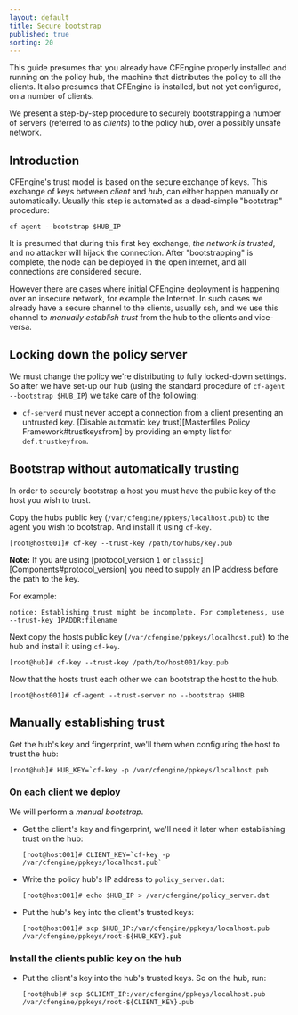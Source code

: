```yaml
---
layout: default
title: Secure bootstrap
published: true
sorting: 20
---
```


This guide presumes that you already have CFEngine properly installed
and running on the policy hub, the machine that distributes the policy
to all the clients. It also presumes that CFEngine is installed, but not
yet configured, on a number of clients.

We present a step-by-step procedure to securely bootstrapping a
number of servers (referred to as *clients*) to the policy hub, over a
possibly unsafe network.

## Introduction

CFEngine's trust model is based on the secure exchange of keys. This
exchange of keys between *client* and *hub*, can either happen manually
or automatically. Usually this step is automated as a dead-simple
"bootstrap" procedure:

`cf-agent --bootstrap $HUB_IP`

It is presumed that during this first key exchange, *the network is
trusted*, and no attacker will hijack the connection. After
"bootstrapping" is complete, the node can be deployed in the open
internet, and all connections are considered secure.

However there are cases where initial CFEngine deployment is happening
over an insecure network, for example the Internet. In such cases we
already have a secure channel to the clients, usually ssh, and we use
this channel to *manually establish trust* from the hub to the clients
and vice-versa.

## Locking down the policy server

We must change the policy we're distributing to fully locked-down
settings. So after we have set-up our hub (using the standard procedure
of `cf-agent --bootstrap $HUB_IP`) we take care of the following:

* `cf-serverd` must never accept a connection from a client presenting an
  untrusted key. [Disable automatic key trust][Masterfiles Policy Framework#trustkeysfrom]
  by providing an empty list for `def.trustkeyfrom`.

## Bootstrap without automatically trusting

In order to securely bootstrap a host you must have the public key of the host
you wish to trust.

Copy the hubs public key (`/var/cfengine/ppkeys/localhost.pub`) to the agent you
wish to bootstrap. And install it using `cf-key`.

```console
[root@host001]# cf-key --trust-key /path/to/hubs/key.pub
```

**Note:** If you are using [protocol_version `1` or `classic`][Components#protocol_version]
you need to supply an IP address before the path to the key.

For example:

```
notice: Establishing trust might be incomplete. For completeness, use --trust-key IPADDR:filename
```

Next copy the hosts public key (`/var/cfengine/ppkeys/localhost.pub`) to the hub
and install it using `cf-key`.

```console
[root@hub]# cf-key --trust-key /path/to/host001/key.pub
```

Now that the hosts trust each other we can bootstrap the host to the hub.

```console
[root@host001]# cf-agent --trust-server no --bootstrap $HUB
```

## Manually establishing trust

Get the hub's key and fingerprint, we'll them when configuring the host to trust
the hub:

```console
[root@hub]# HUB_KEY=`cf-key -p /var/cfengine/ppkeys/localhost.pub
```

### On each client we deploy

We will perform a *manual bootstrap*.

* Get the client's key and fingerprint, we'll need it later when establishing
  trust on the hub:

  ```console
  [root@host001]# CLIENT_KEY=`cf-key -p /var/cfengine/ppkeys/localhost.pub`
  ```

* Write the policy hub's IP address to `policy_server.dat`:

  ```console
  [root@host001]# echo $HUB_IP > /var/cfengine/policy_server.dat
  ```

* Put the hub's key into the client's trusted keys:

  ```console
  [root@host001]# scp $HUB_IP:/var/cfengine/ppkeys/localhost.pub /var/cfengine/ppkeys/root-${HUB_KEY}.pub
  ```

### Install the clients public key on the hub

* Put the client's key into the hub's trusted keys. So
  on the hub, run:

  ```console
  [root@hub]# scp $CLIENT_IP:/var/cfengine/ppkeys/localhost.pub /var/cfengine/ppkeys/root-${CLIENT_KEY}.pub
  ```
